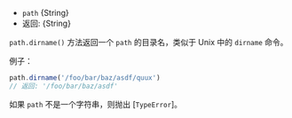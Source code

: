 <!-- YAML
added: v0.1.16
-->

* `path` {String}
* 返回: {String}

`path.dirname()` 方法返回一个 `path` 的目录名，类似于 Unix 中的 `dirname` 命令。

例子：

```js
path.dirname('/foo/bar/baz/asdf/quux')
// 返回: '/foo/bar/baz/asdf'
```

如果 `path` 不是一个字符串，则抛出 [`TypeError`]。

